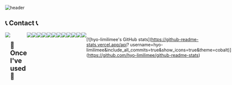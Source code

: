 ![header](https://capsule-render.vercel.app/api?type=waving&color=0:99ccff,100:ccccff&height=300&section=header&text=Hyo%20Rim%20&animation=twinkling&fontSize=75&fontColor=ffffff)

## 📞 Contact 📞
<div style="display:flex; flex-direction:row;">
    <a href="mailto:1001lily0426@gmail.com">
        <img src="https://img.shields.io/badge/
        Gmail-EA4335?style=for-the-badge&logo=Gmail&logoColor=white"> 
    </a>
    
## 🔨 Once I've used 🔨

<img src="https://img.shields.io/badge/JAVA-007396?style=for-the-badge&logo=java&logoColor=white">

<img src="https://img.shields.io/badge/python-3776AB?style=for-the-badge&logo=pythony&logoColor=white">

<img src="https://img.shields.io/badge/C-A8B9CC?style=for-the-badge&logo=Tistory&logoColor=white">

<img src="https://img.shields.io/badge/C++-#00599C?style=for-the-badge&logo=Tistory&logoColor=white">

<img src="https://img.shields.io/badge/JavaScript-F7DF1E?style=for-the-badge&logo=Tistory&logoColor=white">

<img src="https://img.shields.io/badge/Android Studio-3DDC84?style=for-the-badge&logo=Tistory&logoColor=white">

<img src="https://img.shields.io/badge/Git-F05032?style=for-the-badge&logo=Tistory&logoColor=white">

<img src="https://img.shields.io/badge/#525C86-2C2255?style=for-the-badge&logo=Tistory&logoColor=white">

<img src="https://img.shields.io/badge/intellijidea-000000?style=for-the-badge&logo=Tistory&logoColor=white">

<img src="https://img.shields.io/badge/#5C2D91-5C2D91?style=for-the-badge&logo=Tistory&logoColor=white">

<img src="https://img.shields.io/badge/Figma-F24E1E?style=for-the-badge&logo=Tistory&logoColor=white">

<img src="https://img.shields.io/badge/GitHub-181717?style=for-the-badge&logo=Tistory&logoColor=white">


[![hyo-limilimee's GitHub stats](https://github-readme-stats.vercel.app/api?
username=hyo-limilimee&include_all_commits=true&show_icons=true&theme=cobalt)]
(https://github.com/hyo-limilimee/github-readme-stats)
